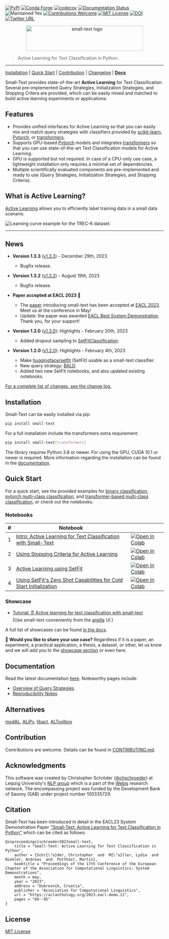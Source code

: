 [![PyPI](https://img.shields.io/pypi/v/small-text/v1.3.3)](https://pypi.org/project/small-text/)
[![Conda Forge](https://img.shields.io/conda/v/conda-forge/small-text?label=conda-forge)](https://anaconda.org/conda-forge/small-text)
[![codecov](https://codecov.io/gh/webis-de/small-text/branch/master/graph/badge.svg?token=P86CPABQOL)](https://codecov.io/gh/webis-de/small-text)
[![Documentation Status](https://readthedocs.org/projects/small-text/badge/?version=v1.3.3)](https://small-text.readthedocs.io/en/v1.3.3/) 
![Maintained Yes](https://img.shields.io/badge/maintained-yes-green)
[![Contributions Welcome](https://img.shields.io/badge/contributions-welcome-brightgreen)](CONTRIBUTING.md)
[![MIT License](https://img.shields.io/github/license/webis-de/small-text)](LICENSE)
[![DOI](https://zenodo.org/badge/DOI/10.5281/zenodo.10443361.svg)](https://zenodo.org/records/10443361)
[![Twitter URL](https://img.shields.io/twitter/url?style=social&url=https%3A%2F%2Fgithub.com%2Fwebis-de%2Fsmall-text)](https://twitter.com/intent/tweet?text=https%3A%2F%2Fgithub.com%2Fwebis-de%2Fsmall-text)

<p align="center">
<img width="372" height="80" src="https://raw.githubusercontent.com/webis-de/small-text/master/docs/_static/small-text-logo.png" alt="small-text logo" />
</p>

> Active Learning for Text Classification in Python.
<hr>

[Installation](#installation) | [Quick Start](#quick-start) | [Contribution](CONTRIBUTING.md) | [Changelog][changelog] | [**Docs**][documentation_main]

Small-Text provides state-of-the-art **Active Learning** for Text Classification. 
Several pre-implemented Query Strategies, Initialization Strategies, and Stopping Critera are provided, 
which can be easily mixed and matched to build active learning experiments or applications.

## Features

- Provides unified interfaces for Active Learning so that you can 
  easily mix and match query strategies with classifiers provided by [scikit-learn](https://scikit-learn.org/), [Pytorch](https://pytorch.org/), or [transformers](https://github.com/huggingface/transformers).
- Supports GPU-based [Pytorch](https://pytorch.org/) models and integrates [transformers](https://github.com/huggingface/transformers) 
  so that you can use state-of-the-art Text Classification models for Active Learning.
- GPU is supported but not required. In case of a CPU-only use case, 
  a lightweight installation only requires a minimal set of dependencies.
- Multiple scientifically evaluated components are pre-implemented and ready to use (Query Strategies, Initialization Strategies, and Stopping Criteria).

## What is Active Learning?
[Active Learning](https://small-text.readthedocs.io/en/latest/active_learning.html) allows you to efficiently label training data in a small data scenario.

<p align="center">

![Learning curve example for the TREC-6 dataset.](https://raw.githubusercontent.com/webis-de/small-text/dev/docs/_static/learning-curve-example.gif?raw=true)

</p>

---

## News

- **Version 1.3.3** ([v1.3.3][changelog_1.3.3]) - December 29th, 2023
  - Bugfix release.

- **Version 1.3.2** ([v1.3.2][changelog_1.3.2]) - August 19th, 2023
  - Bugfix release.

- **Paper accepted at EACL 2023 🎉**
  - The [paper][paper_arxiv] introducing small-text has been accepted at [EACL 2023](https://2023.eacl.org/). Meet us at the conference in May!
  - Update: the paper was awarded [EACL Best System Demonstration](https://aclanthology.org/2023.eacl-demo.11/). Thank you, for your support!

- **Version 1.3.0** ([v1.3.0][changelog_1.3.0]): Highlights - February 20th, 2023
  - Added dropout sampling to [SetFitClassification](https://github.com/webis-de/small-text/blob/v1.3.0/small_text/integrations/transformers/classifiers/setfit.py).
  
- **Version 1.2.0** ([v1.2.0][changelog_1.2.0]): Highlights - February 4th, 2023
  - Make [huggingface/setfit](https://github.com/huggingface/setfit) (SetFit) usable as a small-text classifier.
  - New query strategy: [BALD](https://github.com/webis-de/small-text/blob/v1.2.0/small_text/query_strategies/bayesian.py).
  - Added two new SetFit notebooks, and also updated existing notebooks.

[For a complete list of changes, see the change log.][changelog]


## Installation

Small-Text can be easily installed via pip:

```bash
pip install small-text
```

For a full installation include the transformers extra requirement:

```bash
pip install small-text[transformers]
```

The library requires Python 3.8 or newer. For using the GPU, CUDA 10.1 or newer is required. 
More information regarding the installation can be found in the 
[documentation][documentation_install].


## Quick Start

For a quick start, see the provided examples for [binary classification](examples/examplecode/binary_classification.py),
[pytorch multi-class classification](examples/examplecode/pytorch_multiclass_classification.py), and 
[transformer-based multi-class classification](examples/examplecode/transformers_multiclass_classification.py),
or check out the notebooks.

### Notebooks

| # | Notebook                                                                                                                                                                                                       |                                                                                                                                                                                                                                                  |
| --- |----------------------------------------------------------------------------------------------------------------------------------------------------------------------------------------------------------------|--------------------------------------------------------------------------------------------------------------------------------------------------------------------------------------------------------------------------------------------------|
| 1 | [Intro: Active Learning for Text Classification with Small-Text](https://github.com/webis-de/small-text/blob/v1.3.3/examples/notebooks/01-active-learning-for-text-classification-with-small-text-intro.ipynb) | [![Open In Colab](https://colab.research.google.com/assets/colab-badge.svg)](https://colab.research.google.com/github/webis-de/small-text/blob/v1.3.3/examples/notebooks/01-active-learning-for-text-classification-with-small-text-intro.ipynb) |
| 2 | [Using Stopping Criteria for Active Learning](https://github.com/webis-de/small-text/blob/v1.3.3/examples/notebooks/02-active-learning-with-stopping-criteria.ipynb)                                           | [![Open In Colab](https://colab.research.google.com/assets/colab-badge.svg)](https://colab.research.google.com/github/webis-de/small-text/blob/v1.3.3/examples/notebooks/02-active-learning-with-stopping-criteria.ipynb)                        |
| 3 | [Active Learning using SetFit](https://github.com/webis-de/small-text/blob/v1.3.3/examples/notebooks/03-active-learning-with-setfit.ipynb)                                                                     | [![Open In Colab](https://colab.research.google.com/assets/colab-badge.svg)](https://colab.research.google.com/github/webis-de/small-text/blob/v1.3.3/examples/notebooks/03-active-learning-with-setfit.ipynb)                                   |
| 4 | [Using SetFit's Zero Shot Capabilities for Cold Start Initialization](https://github.com/webis-de/small-text/blob/v1.3.3/examples/notebooks/04-zero-shot-cold-start.ipynb)                                     | [![Open In Colab](https://colab.research.google.com/assets/colab-badge.svg)](https://colab.research.google.com/github/webis-de/small-text/blob/v1.3.3/examples/notebooks/04-zero-shot-cold-start.ipynb)                                          |

### Showcase

- [Tutorial: 👂 Active learning for text classification with small-text][argilla_al_tutorial]  
  (Use small-text conveniently from the [argilla][argilla] UI.)

A full list of showcases can be found [in the docs][documentation_showcase].

🎀 **Would you like to share your use case?** Regardless if it is a paper, an experiment, a practical application, a thesis, a dataset, or other, let us know and we will add you to the [showcase section][documentation_showcase] or even here.

## Documentation

Read the latest documentation [here][documentation_main]. Noteworthy pages include:

- [Overview of Query Strategies][documentation_query_strategies]
- [Reproducibility Notes][documentation_reproducibility_notes]


## Alternatives

[modAL](https://github.com/modAL-python/modAL), [ALiPy](https://github.com/NUAA-AL/ALiPy), [libact](https://github.com/ntucllab/libact), [ALToolbox](https://github.com/AIRI-Institute/al_toolbox)

## Contribution

Contributions are welcome. Details can be found in [CONTRIBUTING.md](CONTRIBUTING.md).

## Acknowledgments

This software was created by Christopher Schröder ([@chschroeder](https://github.com/chschroeder)) at Leipzig University's [NLP group](http://asv.informatik.uni-leipzig.de/) 
which is a part of the [Webis](https://webis.de/) research network. 
The encompassing project was funded by the Development Bank of Saxony (SAB) under project number 100335729.

## Citation

Small-Text has been introduced in detail in the EACL23 System Demonstration Paper ["Small-Text: Active Learning for Text Classification in Python"](https://aclanthology.org/2023.eacl-demo.11/) which can be cited as follows:
```
@inproceedings{schroeder2023small-text,
    title = "Small-Text: Active Learning for Text Classification in Python",
    author = {Schr{\"o}der, Christopher  and  M{\"u}ller, Lydia  and  Niekler, Andreas  and  Potthast, Martin},
    booktitle = "Proceedings of the 17th Conference of the European Chapter of the Association for Computational Linguistics: System Demonstrations",
    month = may,
    year = "2023",
    address = "Dubrovnik, Croatia",
    publisher = "Association for Computational Linguistics",
    url = "https://aclanthology.org/2023.eacl-demo.11",
    pages = "84--95"
}
```

## License

[MIT License](LICENSE)


[documentation_main]: https://small-text.readthedocs.io/en/v1.3.3/
[documentation_install]: https://small-text.readthedocs.io/en/v1.3.3/install.html
[documentation_query_strategies]: https://small-text.readthedocs.io/en/v1.3.3/components/query_strategies.html
[documentation_showcase]: https://small-text.readthedocs.io/en/v1.3.3/showcase.html
[documentation_reproducibility_notes]: https://small-text.readthedocs.io/en/v1.3.3/reproducibility_notes.html
[changelog]: https://small-text.readthedocs.io/en/latest/changelog.html
[changelog_1.2.0]: https://small-text.readthedocs.io/en/latest/changelog.html#version-1-2-0-2023-02-04
[changelog_1.3.0]: https://small-text.readthedocs.io/en/latest/changelog.html#version-1-3-0-2023-02-21
[changelog_1.3.2]: https://small-text.readthedocs.io/en/latest/changelog.html#version-1-3-2-2023-08-19
[changelog_1.3.3]: https://small-text.readthedocs.io/en/latest/changelog.html#version-1-3-3-2023-12-29
[argilla]: https://github.com/argilla-io/argilla
[argilla_al_tutorial]: https://docs.argilla.io/en/latest/tutorials/notebooks/training-textclassification-smalltext-activelearning.html
[paper_arxiv]: https://arxiv.org/abs/2107.10314
